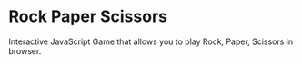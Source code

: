 # Rock Paper Scissors

Interactive JavaScript Game that allows you to play Rock, Paper, Scissors in browser. 